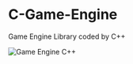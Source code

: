 # C-Game-Engine
Game Engine Library coded by C++ 

![Game Engine C++](https://github.com/skylandbruce/C-Game-Engine/assets/122707932/dc1110d1-1146-4904-acd4-2597b9204035)
